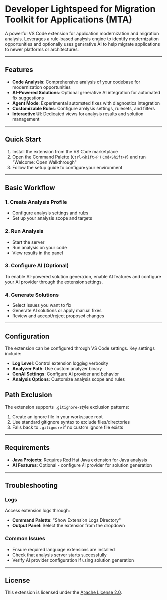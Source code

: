 # Developer Lightspeed for Migration Toolkit for Applications (MTA)

A powerful VS Code extension for application modernization and migration analysis. Leverages a rule-based analysis engine to identify modernization opportunities and optionally uses generative AI to help migrate applications to newer platforms or architectures.

---

## Features

- **Code Analysis**: Comprehensive analysis of your codebase for modernization opportunities
- **AI-Powered Solutions**: Optional generative AI integration for automated fix suggestions
- **Agent Mode**: Experimental automated fixes with diagnostics integration
- **Customizable Rules**: Configure analysis settings, rulesets, and filters
- **Interactive UI**: Dedicated views for analysis results and solution management

---

## Quick Start

1. Install the extension from the VS Code marketplace
2. Open the Command Palette (`Ctrl+Shift+P` / `Cmd+Shift+P`) and run "Welcome: Open Walkthrough"
3. Follow the setup guide to configure your environment

---

## Basic Workflow

### 1. Create Analysis Profile

- Configure analysis settings and rules
- Set up your analysis scope and targets

### 2. Run Analysis

- Start the server
- Run analysis on your code
- View results in the panel

### 3. Configure AI (Optional)

To enable AI-powered solution generation, enable AI features and configure your AI provider through the extension settings.

### 4. Generate Solutions

- Select issues you want to fix
- Generate AI solutions or apply manual fixes
- Review and accept/reject proposed changes

---

## Configuration

The extension can be configured through VS Code settings. Key settings include:

- **Log Level**: Control extension logging verbosity
- **Analyzer Path**: Use custom analyzer binary
- **GenAI Settings**: Configure AI provider and behavior
- **Analysis Options**: Customize analysis scope and rules

## Path Exclusion

The extension supports `.gitignore`-style exclusion patterns:

1. Create an ignore file in your workspace root
2. Use standard gitignore syntax to exclude files/directories
3. Falls back to `.gitignore` if no custom ignore file exists

---

## Requirements

- **Java Projects**: Requires Red Hat Java extension for Java analysis
- **AI Features**: Optional - configure AI provider for solution generation

---

## Troubleshooting

### Logs

Access extension logs through:

- **Command Palette**: "Show Extension Logs Directory"
- **Output Panel**: Select the extension from the dropdown

### Common Issues

- Ensure required language extensions are installed
- Check that analysis server starts successfully
- Verify AI provider configuration if using solution generation

---

## License

This extension is licensed under the [Apache License 2.0](LICENSE).